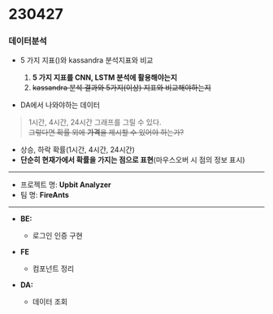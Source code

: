 # 230427
### 데이터분석
- 5 가지 지표()와 kassandra 분석지표와 비교
    1. **5 가지 지표를 CNN, LSTM 분석에 활용해야는지**
    2. ~~kassandra 분석 결과와 5가지(이상) 지표와 비교해야하는지~~

- DA에서 나와야하는 데이터
> 1시간, 4시간, 24시간 그래프를 그릴 수 있다.<br/>
> ~~그렇다면 확률 외에 **가격**을 제시할 수 있어야 하는가?~~

- 상승, 하락 확률(1시간, 4시간, 24시간)
- **단순히 현재가에서 확률을 가지는 점으로 표현**(마우스오버 시 점의 정보 표시)


---
- 프로젝트 명: **Upbit Analyzer**
- 팀 명: **FireAnts**
---

- **BE:** 
    - 로그인 인증 구현

- **FE**
    - 컴포넌트 정리

- **DA:**
    - 데이터 조회